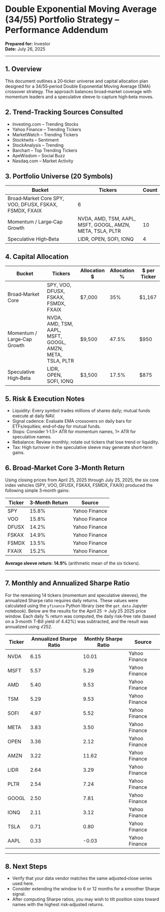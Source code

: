 # Double Exponential Moving Average (34/55) Portfolio Strategy – Performance Addendum

**Prepared for:** Investor\
**Date:** July 26, 2025

______________________________________________________________________

## 1. Overview

This document outlines a 20‑ticker universe and capital allocation plan designed for a 34/55‑period Double Exponential Moving Average (EMA) crossover strategy. The approach balances broad‑market coverage with momentum leaders and a speculative sleeve to capture high‑beta moves.

## 2. Trend‑Tracking Sources Consulted

- Investing.com – Trending Stocks
- Yahoo Finance – Trending Tickers
- MarketWatch – Trending Tickers
- Stocktwits – Sentiment
- StockAnalysis – Trending
- Barchart – Top Trending Tickers
- ApeWisdom – Social Buzz
- Nasdaq.com – Market Activity

## 3. Portfolio Universe (20 Symbols)

| Bucket | Tickers | Count |
| ------ | ------- | ----- |
| Broad‑Market Core  SPY, VOO, DFUSX, FSKAX, FSMDX, FXAIX | 6 |
| Momentum / Large‑Cap Growth | NVDA, AMD, TSM, AAPL, MSFT, GOOGL, AMZN, META, TSLA, PLTR | 10 |
| Speculative High‑Beta | LIDR, OPEN, SOFI, IONQ | 4 |

## 4. Capital Allocation

| Bucket | Tickers | Allocation $ | Allocation % | $ per Ticker |
| ------ | ------- | ------------ | ------------ | ------------- |
| Broad‑Market Core | SPY, VOO, DFUSX, FSKAX, FSMDX, FXAIX | $7,000 | 35% | $1,167 |
| Momentum / Large‑Cap Growth | NVDA, AMD, TSM, AAPL, MSFT, GOOGL, AMZN, META, TSLA, PLTR | $9,500 | 47.5% | $950 |
| Speculative High‑Beta | LIDR, OPEN, SOFI, IONQ | $3,500 | 17.5% | $875 |

## 5. Risk & Execution Notes

- Liquidity: Every symbol trades millions of shares daily; mutual funds execute at daily NAV.
- Signal cadence: Evaluate EMA crossovers on daily bars for ETFs/equities; end‑of‑day for mutual funds.
- Stops: Consider 1‑1.5× ATR for momentum names, 1× ATR for speculative names.
- Rebalance: Review monthly; rotate out tickers that lose trend or liquidity.
- Tax: High turnover in the speculative sleeve may generate short‑term gains.

## 6. Broad‑Market Core 3‑Month Return

Using closing prices from April 25, 2025 through July 25, 2025, the six core index vehicles (SPY, VOO, DFUSX, FSKAX, FSMDX, FXAIX) produced the following simple 3‑month gains:

| Ticker | 3‑Month Return | Source        |
| ------ | -------------- | ------------- |
| SPY    | 15.8%          | Yahoo Finance |
| VOO    | 15.8%          | Yahoo Finance |
| DFUSX  | 14.2%          | Yahoo Finance |
| FSKAX  | 14.9%          | Yahoo Finance |
| FSMDX  | 13.5%          | Yahoo Finance |
| FXAIX  | 15.2%          | Yahoo Finance |

**Average sleeve return:** **14.9%** (arithmetic mean of the six tickers).

______________________________________________________________________

## 7. Monthly and Annualized Sharpe Ratio

For the remaining 14 tickers (momentum and speculative sleeves), the annualized Sharpe ratio requires daily returns. These values were calculated using the `yfinance` Python library (see the `get_data` Jupyter notebook). Below are the results for the April 25 → July 25 2025 price window. Each daily % return was computed, the daily risk‑free rate (based on a 3‑month T‑Bill yield of 4.42%) was subtracted, and the result was annualized using √252.

| Ticker | Annualized Sharpe Ratio | Monthly Sharpe Ratio | Source        |
| ------ | ----------------------- | -------------------- | ------------- |
| NVDA   | 6.15                    | 10.01                | Yahoo Finance |
| MSFT   | 5.57                    | 5.29                 | Yahoo Finance |
| AMD    | 5.40                    | 9.53                 | Yahoo Finance |
| TSM    | 5.29                    | 9.53                 | Yahoo Finance |
| SOFI   | 4.97                    | 5.52                 | Yahoo Finance |
| META   | 3.83                    | 3.50                 | Yahoo Finance |
| OPEN   | 3.36                    | 2.12                 | Yahoo Finance |
| AMZN   | 3.22                    | 11.62                | Yahoo Finance |
| LIDR   | 2.64                    | 3.29                 | Yahoo Finance |
| PLTR   | 2.54                    | 7.24                 | Yahoo Finance |
| GOOGL  | 2.50                    | 7.81                 | Yahoo Finance |
| IONQ   | 2.11                    | 3.12                 | Yahoo Finance |
| TSLA   | 0.71                    | 0.80                 | Yahoo Finance |
| AAPL   | 0.33                    | -0.03                | Yahoo Finance |

______________________________________________________________________

## 8. Next Steps

- Verify that your data vendor matches the same adjusted‑close series used here.
- Consider extending the window to 6 or 12 months for a smoother Sharpe signal.
- After computing Sharpe ratios, you may wish to tilt position sizes toward names with the highest risk‑adjusted returns.
